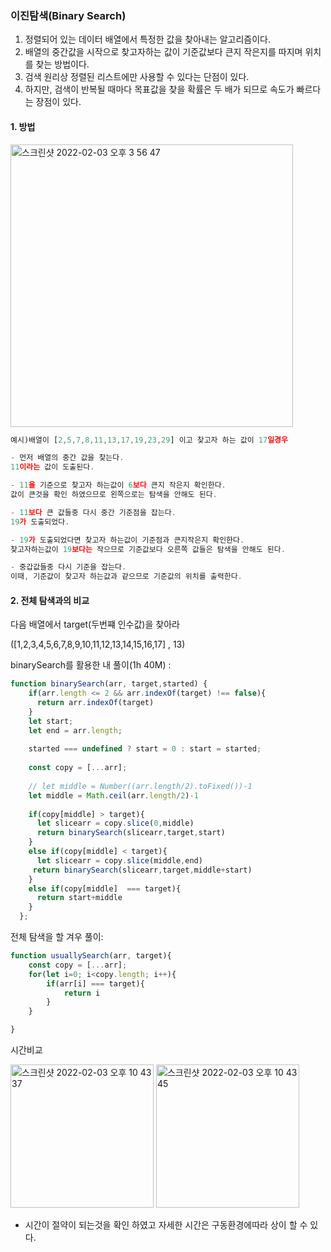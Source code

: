 ###  이진탐색(Binary Search)

1. 정렬되어 있는 데이터 배열에서 특정한 값을 찾아내는 알고리즘이다. 
2. 배열의 중간값을 시작으로 찾고자하는 값이 기준값보다 큰지 작은지를 따지며 위치를 찾는 방법이다.
3. 검색 원리상 정렬된 리스트에만 사용할 수 있다는 단점이 있다.
4. 하지만, 검색이 반복될 때마다 목표값을 찾을 확률은 두 배가 되므로 속도가 빠르다는 장점이 있다.



#### 1. 방법
<img width="452" alt="스크린샷 2022-02-03 오후 3 56 47" src="https://user-images.githubusercontent.com/89199949/152295898-51de01a6-aab6-4797-8941-d8cca0e9f3a2.png">


```js
예시)배열이 [2,5,7,8,11,13,17,19,23,29] 이고 찾고자 하는 값이 17일경우 

- 먼저 배열의 중간 값을 찾는다. 
11이라는 값이 도출된다. 

- 11을 기준으로 찾고자 하는값이 6보다 큰지 작은지 확인한다.
값이 큰것을 확인 하였으므로 왼쪽으로는 탐색을 안해도 된다.

- 11보다 큰 값들중 다시 중간 기준점을 잡는다. 
19가 도출되었다.

- 19가 도출되었다면 찾고자 하는값이 기준점과 큰지작은지 확인한다.
찾고자하는값이 19보다는 작으므로 기준값보다 오른쪽 값들은 탐색을 안해도 된다.

- 중갑값들중 다시 기준을 잡는다.
이때, 기준값이 찾고자 하는값과 같으므로 기준값의 위치를 출력한다.

```

#### 2. 전체 탐색과의 비교

다음 배열에서 target(두번쨰 인수값)을 찾아라 

([1,2,3,4,5,6,7,8,9,10,11,12,13,14,15,16,17] , 13)

binarySearch를 활용한 내 풀이(1h 40M) :
```js
function binarySearch(arr, target,started) {
    if(arr.length <= 2 && arr.indexOf(target) !== false){
      return arr.indexOf(target)
    }
    let start;
    let end = arr.length;
  
    started === undefined ? start = 0 : start = started;
  
    const copy = [...arr];
  
    // let middle = Number((arr.length/2).toFixed())-1
    let middle = Math.ceil(arr.length/2)-1
  
    if(copy[middle] > target){
      let slicearr = copy.slice(0,middle)
      return binarySearch(slicearr,target,start)
    }
    else if(copy[middle] < target){
      let slicearr = copy.slice(middle,end)
     return binarySearch(slicearr,target,middle+start)
    }
    else if(copy[middle]  === target){
      return start+middle
    }
  };

```
전체 탐색을 할 겨우 풀이:
```js
function usuallySearch(arr, target){
    const copy = [...arr];
    for(let i=0; i<copy.length; i++){
        if(arr[i] === target){
            return i
        }
    }

}
```

시간비교

<img width="229" alt="스크린샷 2022-02-03 오후 10 43 37" src="https://user-images.githubusercontent.com/89199949/152379820-ae5772b4-04f9-4c09-b54b-8c3facc869e1.png">

<img width="229" alt="스크린샷 2022-02-03 오후 10 43 45" src="https://user-images.githubusercontent.com/89199949/152379830-62d14b9a-2c01-44bc-b772-992a3fa65451.png">

- 시간이 절약이 되는것을 확인 하였고 자세한 시간은 구동환경에따라 상이 할 수 있다.

